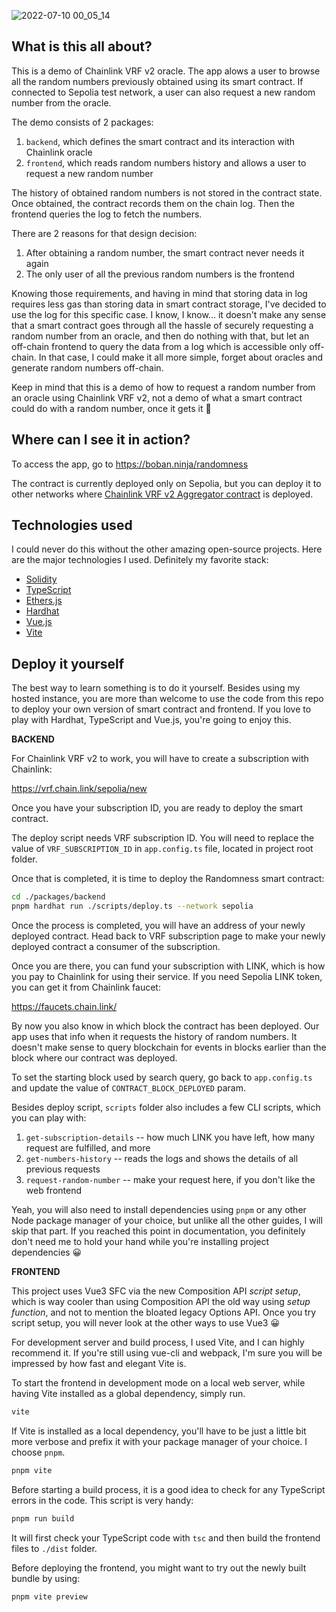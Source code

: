 ![2022-07-10 00_05_14](https://user-images.githubusercontent.com/2560022/178125279-4620a6f3-e5dd-48b0-924c-71a2761d21b8.png)

What is this all about?
-----------------------

This is a demo of Chainlink VRF v2 oracle. The app alows a user to browse all the random numbers
previously obtained using its smart contract. If connected to Sepolia test network, a user can also
request a new random number from the oracle.

The demo consists of 2 packages:

1. `backend`, which defines the smart contract and its interaction with Chainlink oracle
1. `frontend`, which reads random numbers history and allows a user to request a new random number

The history of obtained random numbers is not stored in the contract state. Once obtained, the
contract records them on the chain log. Then the frontend queries the log to fetch the numbers.

There are 2 reasons for that design decision:

1. After obtaining a random number, the smart contract never needs it again
1. The only user of all the previous random numbers is the frontend

Knowing those requirements, and having in mind that storing data in log requires less gas than
storing data in smart contract storage, I've decided to use the log for this specific case. I know,
I know... it doesn't make any sense that a smart contract goes through all the hassle of securely
requesting a random number from an oracle, and then do nothing with that, but let an off-chain
frontend to query the data from a log which is accessible only off-chain. In that case, I could
make it all more simple, forget about oracles and generate random numbers off-chain.

Keep in mind that this is a demo of how to request a random number from an oracle using Chainlink
VRF v2, not a demo of what a smart contract could do with a random number, once it gets it 🙂


Where can I see it in action?
-----------------------------

To access the app, go to https://boban.ninja/randomness

The contract is currently deployed only on Sepolia, but you can deploy it to other
networks where [Chainlink VRF v2 Aggregator contract](https://vrf.chain.link/) is deployed.


Technologies used
-----------------

I could never do this without the other amazing open-source projects. Here are the major
technologies I used. Definitely my favorite stack:

- [Solidity](https://github.com/ethereum/solidity)
- [TypeScript](https://github.com/microsoft/TypeScript)
- [Ethers.js](https://github.com/ethers-io/ethers.js)
- [Hardhat](https://github.com/NomicFoundation/hardhat)
- [Vue.js](https://github.com/vuejs/core)
- [Vite](https://github.com/vitejs/vite)


Deploy it yourself
------------------

The best way to learn something is to do it yourself. Besides using my hosted instance, you are
more than welcome to use the code from this repo to deploy your own version of smart contract and
frontend. If you love to play with Hardhat, TypeScript and Vue.js, you're going to enjoy this.


**BACKEND**

For Chainlink VRF v2 to work, you will have to create a subscription with Chainlink:

https://vrf.chain.link/sepolia/new

Once you have your subscription ID, you are ready to deploy the smart contract.

The deploy script needs VRF subscription ID. You will need to replace the value of
`VRF_SUBSCRIPTION_ID` in `app.config.ts` file, located in project root folder.

Once that is completed, it is time to deploy the Randomness smart contract:

```bash
cd ./packages/backend
pnpm hardhat run ./scripts/deploy.ts --network sepolia
```

Once the process is completed, you will have an address of your newly deployed contract. Head back
to VRF subscription page to make your newly deployed contract a consumer of the subscription.

Once you are there, you can fund your subscription with LINK, which is how you pay to Chainlink for
using their service. If you need Sepolia LINK token, you can get it from Chainlink faucet:

https://faucets.chain.link/

By now you also know in which block the contract has been deployed. Our app uses that info when it
requests the history of random numbers. It doesn't make sense to query blockchain for events in
blocks earlier than the block where our contract was deployed.

To set the starting block used by search query, go back to `app.config.ts` and update the value of
`CONTRACT_BLOCK_DEPLOYED` param.

Besides deploy script, `scripts` folder also includes a few CLI scripts, which you can play with:

1. `get-subscription-details` -- how much LINK you have left, how many request are fulfilled, and more
1. `get-numbers-history` -- reads the logs and shows the details of all previous requests
1. `request-random-number` -- make your request here, if you don't like the web frontend

Yeah, you will also need to install dependencies using `pnpm` or any other Node package manager of
your choice, but unlike all the other guides, I will skip that part. If you reached this point in
documentation, you definitely don't need me to hold your hand while you're installing project
dependencies 😀


**FRONTEND**

This project uses Vue3 SFC via the new Composition API _script setup_, which is way cooler than
using Composition API the old way using _setup function_, and not to mention the bloated legacy
Options API. Once you try script setup, you will never look at the other ways to use Vue3 😀

For development server and build process, I used Vite, and I can highly recommend it. If you're
still using vue-cli and webpack, I'm sure you will be impressed by how fast and elegant Vite is.

To start the frontend in development mode on a local web server, while having Vite installed as a
global dependency, simply run.

```bash
vite
```

If Vite is installed as a local dependency, you'll have to be just a little bit more verbose and
prefix it with your package manager of your choice. I choose `pnpm`.

```bash
pnpm vite
```

Before starting a build process, it is a good idea to check for any TypeScript errors in the code.
This script is very handy:

```bash
pnpm run build
```

It will first check your TypeScript code with `tsc` and then build the frontend files to `./dist`
folder.

Before deploying the frontend, you might want to try out the newly built bundle by using:

```bash
pnpm vite preview
```
